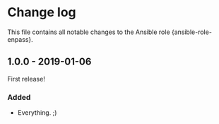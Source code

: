 # Change log

This file contains all notable changes to the Ansible role {ansible-role-enpass}.

## 1.0.0 - 2019-01-06

First release!

### Added
- Everything. ;)
